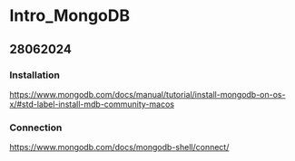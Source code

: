 # Intro_MongoDB

## 28062024
### Installation
https://www.mongodb.com/docs/manual/tutorial/install-mongodb-on-os-x/#std-label-install-mdb-community-macos

### Connection
https://www.mongodb.com/docs/mongodb-shell/connect/